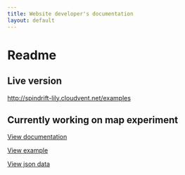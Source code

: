 ```yaml
---
title: Website developer's documentation
layout: default
---
```


# Readme

## Live version

http://spindrift-lily.cloudvent.net/examples

## Currently working on map experiment

[View documentation](/examples/experimental/maps-documentation/)

[View example](/examples/experimental/maps-example/)

[View json data](/examples/experimental/maps-json/)
